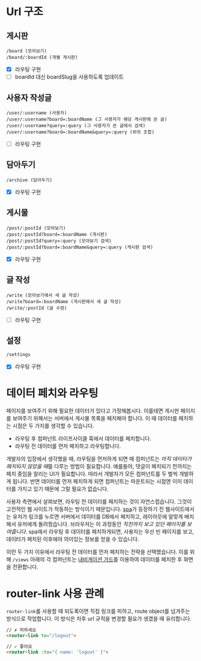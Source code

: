 # Url 구조
## 게시판
```
/board (모아보기)
/board/:boardId (개별 게시판)
```
- [x] 라우팅 구현
- [ ] boardId 대신 boardSlug을 사용하도록 업데이트

## 사용자 작성글
```
/user/:username (사용자)
/user/:username?board=:boardName (그 사용자가 해당 게시판에 쓴 글)
/user/:username?query=:query (그 사용자가 쓴 글에서 검색)
/user/:username?board=:boardName&query=:query (위의 조합)
```
- [ ] 라우팅 구현

## 담아두기
```
/archive (담아두기)
```
- [x] 라우팅 구현

## 게시물
```
/post/:postId (모아보기)
/post/:postId?board=:boardName (게시판)
/post/:postId?query=:query (모아보기 검색)
/post/:postId?board=:boardName&query=:query (게시판 검색)
```
- [x] 라우팅 구현

## 글 작성
```
/write (모아보기에서 새 글 작성)
/write?board=:boardName (게시판에서 새 글 작성)
/write/:postId (글 수정)
```
- [ ] 라우팅 구현

## 설정
```
/settings
```
- [x] 라우팅 구현

# 데이터 페치와 라우팅

페이지를 보여주기 위해 필요한 데이터가 있다고 가정해봅시다. 이를테면 게시판 페이지를 보여주기 위해서는 서버에서 게시물 목록을 페치해야 합니다. 이 때 데이터를 페치하는 시점은 두 가지를 생각할 수 있습니다.

- 라우팅 후 컴퍼넌트 라이프사이클 훅에서 데이터를 페치합니다.
- 라우팅 전 데이터를 먼저 페치하고 라우팅합니다.

개발자의 입장에서 생각했을 때, 라우팅을 먼저하게 되면 매 컴퍼넌트는 *아직 데이터가 페치되지 않았을 때*를 다루는 방법이 필요합니다. 예를들어, 댓글이 페치되기 전까지는 페치 중임을 알리는 UI가 필요합니다. 따라서 개발자가 모든 컴퍼넌트를 두 벌씩 개발하게 됩니다. 반면 데이터를 먼저 페치하게 되면 컴퍼넌트는 마운트되는 시점엔 이미 데이터를 가지고 있기 때문에 그럴 필요가 없습니다.

사용자 측면에서 살펴보면, 라우팅 전 데이터를 페치하는 것이 자연스럽습니다. 그것이 고전적인 웹 사이트가 작동하는 방식이기 때문입니다. [spa](https://en.wikipedia.org/wiki/Single-page_application)가 등장하기 전 웹사이트에서는 유저가 링크를 누르면 서버에서 데이터를 DB에서 페치하고, 레이아웃에 알맞게 배치해서 유저에게 돌려줬습니다. 브라우저는 이 과정동안 *직전까지 보고 있던 페이지를 보여줍니다*. spa에서 라우팅 후 데이터를 페치하게되면, 사용자는 우선 빈 페이지를 보고, 데이터가 페치된 이후에야 의미있는 정보를 얻을 수 있습니다.

이런 두 가지 이유에서 라우팅 전 데이터를 먼저 페치하는 전략을 선택했습니다. 이를 위해 `/views` 아래의 각 컴퍼넌트는 [내비게이션 가드](https://router.vuejs.org/kr/guide/advanced/navigation-guards.html)를 이용하여 데이터를 페치한 후 화면을 전환합니다.

# router-link 사용 관례

`router-link`를 사용할 때 되도록이면 직접 링크를 피하고, route object를 넘겨주는 방식으로 작업합니다. 이 방식은 차후 url 규칙을 변경할 필요가 생겼을 때 유리합니다.

```html
// ✗ 피하세요
<router-link to="/logout">

// ✓ 좋아요
<router-link :to="{ name: 'logout' }">
```